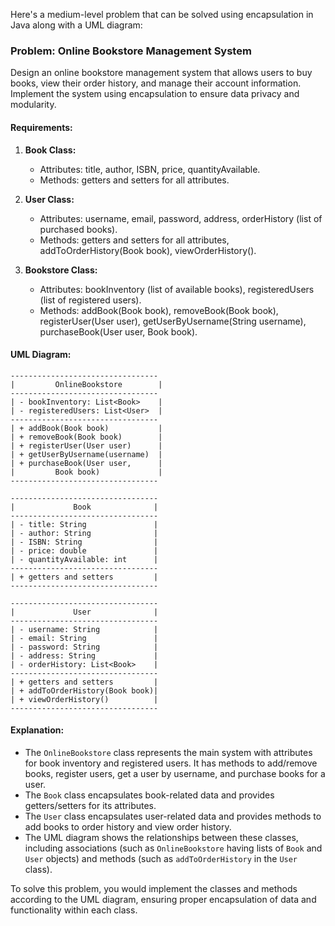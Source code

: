 Here's a medium-level problem that can be solved using encapsulation in Java along with a UML diagram:

### Problem: Online Bookstore Management System

Design an online bookstore management system that allows users to buy books, view their order history, and manage their account information. Implement the system using encapsulation to ensure data privacy and modularity.

#### Requirements:

1. **Book Class:**
    - Attributes: title, author, ISBN, price, quantityAvailable.
    - Methods: getters and setters for all attributes.

2. **User Class:**
    - Attributes: username, email, password, address, orderHistory (list of purchased books).
    - Methods: getters and setters for all attributes, addToOrderHistory(Book book), viewOrderHistory().

3. **Bookstore Class:**
    - Attributes: bookInventory (list of available books), registeredUsers (list of registered users).
    - Methods: addBook(Book book), removeBook(Book book), registerUser(User user), getUserByUsername(String username), purchaseBook(User user, Book book).

#### UML Diagram:

```
---------------------------------
|         OnlineBookstore        |
---------------------------------
| - bookInventory: List<Book>    |
| - registeredUsers: List<User>  |
---------------------------------
| + addBook(Book book)           |
| + removeBook(Book book)        |
| + registerUser(User user)      |
| + getUserByUsername(username)  |
| + purchaseBook(User user,      |
|         Book book)             |
---------------------------------

---------------------------------
|             Book              |
---------------------------------
| - title: String               |
| - author: String              |
| - ISBN: String                |
| - price: double               |
| - quantityAvailable: int      |
---------------------------------
| + getters and setters         |
---------------------------------

---------------------------------
|             User              |
---------------------------------
| - username: String            |
| - email: String               |
| - password: String            |
| - address: String             |
| - orderHistory: List<Book>    |
---------------------------------
| + getters and setters         |
| + addToOrderHistory(Book book)|
| + viewOrderHistory()          |
---------------------------------
```

#### Explanation:

- The `OnlineBookstore` class represents the main system with attributes for book inventory and registered users. It has methods to add/remove books, register users, get a user by username, and purchase books for a user.
- The `Book` class encapsulates book-related data and provides getters/setters for its attributes.
- The `User` class encapsulates user-related data and provides methods to add books to order history and view order history.
- The UML diagram shows the relationships between these classes, including associations (such as `OnlineBookstore` having lists of `Book` and `User` objects) and methods (such as `addToOrderHistory` in the `User` class).

To solve this problem, you would implement the classes and methods according to the UML diagram, ensuring proper encapsulation of data and functionality within each class.